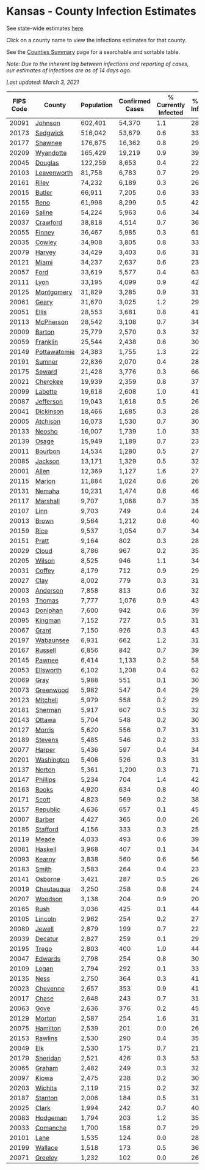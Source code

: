 # Kansas - County Infection Estimates

See state-wide estimates [here](/infections/us-ks).

Click on a county name to view the infections estimates for that county.

See the [Counties Summary](/infections/summary-counties) page for a searchable and sortable table.

*Note: Due to the inherent lag between infections and reporting of cases, our estimates of infections are as of 14 days ago.*

*Last updated: March 3, 2021*

|   FIPS Code |                       County |   Population |   Confirmed Cases |   % Currently Infected |   % Total Infected |
|-------------|------------------------------|--------------|-------------------|------------------------|--------------------|
|       20091 |           [Johnson](johnson) |      602,401 |            54,370 |                    1.1 |               28.6 |
|       20173 |         [Sedgwick](sedgwick) |      516,042 |            53,679 |                    0.6 |               33.0 |
|       20177 |           [Shawnee](shawnee) |      176,875 |            16,362 |                    0.8 |               29.3 |
|       20209 |       [Wyandotte](wyandotte) |      165,429 |            19,219 |                    0.9 |               39.1 |
|       20045 |           [Douglas](douglas) |      122,259 |             8,653 |                    0.4 |               22.4 |
|       20103 |   [Leavenworth](leavenworth) |       81,758 |             6,783 |                    0.7 |               29.0 |
|       20161 |               [Riley](riley) |       74,232 |             6,189 |                    0.3 |               26.8 |
|       20015 |             [Butler](butler) |       66,911 |             7,205 |                    0.6 |               33.7 |
|       20155 |                 [Reno](reno) |       61,998 |             8,299 |                    0.5 |               42.7 |
|       20169 |             [Saline](saline) |       54,224 |             5,963 |                    0.6 |               34.4 |
|       20037 |         [Crawford](crawford) |       38,818 |             4,514 |                    0.7 |               36.6 |
|       20055 |             [Finney](finney) |       36,467 |             5,985 |                    0.3 |               61.1 |
|       20035 |             [Cowley](cowley) |       34,908 |             3,805 |                    0.8 |               33.8 |
|       20079 |             [Harvey](harvey) |       34,429 |             3,403 |                    0.6 |               31.5 |
|       20121 |               [Miami](miami) |       34,237 |             2,637 |                    0.6 |               23.9 |
|       20057 |                 [Ford](ford) |       33,619 |             5,577 |                    0.4 |               63.9 |
|       20111 |                 [Lyon](lyon) |       33,195 |             4,099 |                    0.9 |               42.1 |
|       20125 |     [Montgomery](montgomery) |       31,829 |             3,285 |                    0.9 |               31.8 |
|       20061 |               [Geary](geary) |       31,670 |             3,025 |                    1.2 |               29.2 |
|       20051 |               [Ellis](ellis) |       28,553 |             3,681 |                    0.8 |               41.1 |
|       20113 |       [McPherson](mcpherson) |       28,542 |             3,108 |                    0.7 |               34.6 |
|       20009 |             [Barton](barton) |       25,779 |             2,570 |                    0.3 |               32.1 |
|       20059 |         [Franklin](franklin) |       25,544 |             2,438 |                    0.6 |               30.1 |
|       20149 | [Pottawatomie](pottawatomie) |       24,383 |             1,755 |                    1.3 |               22.2 |
|       20191 |             [Sumner](sumner) |       22,836 |             2,070 |                    0.4 |               28.1 |
|       20175 |             [Seward](seward) |       21,428 |             3,776 |                    0.3 |               66.8 |
|       20021 |         [Cherokee](cherokee) |       19,939 |             2,359 |                    0.8 |               37.1 |
|       20099 |           [Labette](labette) |       19,618 |             2,608 |                    1.0 |               41.6 |
|       20087 |       [Jefferson](jefferson) |       19,043 |             1,618 |                    0.5 |               26.7 |
|       20041 |       [Dickinson](dickinson) |       18,466 |             1,685 |                    0.3 |               28.5 |
|       20005 |         [Atchison](atchison) |       16,073 |             1,530 |                    0.7 |               30.3 |
|       20133 |             [Neosho](neosho) |       16,007 |             1,739 |                    1.0 |               33.9 |
|       20139 |               [Osage](osage) |       15,949 |             1,189 |                    0.7 |               23.3 |
|       20011 |           [Bourbon](bourbon) |       14,534 |             1,280 |                    0.5 |               27.6 |
|       20085 |           [Jackson](jackson) |       13,171 |             1,329 |                    0.5 |               32.7 |
|       20001 |               [Allen](allen) |       12,369 |             1,127 |                    1.6 |               27.5 |
|       20115 |             [Marion](marion) |       11,884 |             1,024 |                    0.6 |               26.9 |
|       20131 |             [Nemaha](nemaha) |       10,231 |             1,474 |                    0.6 |               46.4 |
|       20117 |         [Marshall](marshall) |        9,707 |             1,068 |                    0.7 |               35.0 |
|       20107 |                 [Linn](linn) |        9,703 |               749 |                    0.4 |               24.3 |
|       20013 |               [Brown](brown) |        9,564 |             1,212 |                    0.6 |               40.4 |
|       20159 |                 [Rice](rice) |        9,537 |             1,054 |                    0.7 |               34.6 |
|       20151 |               [Pratt](pratt) |        9,164 |               802 |                    0.3 |               28.2 |
|       20029 |               [Cloud](cloud) |        8,786 |               967 |                    0.2 |               35.6 |
|       20205 |             [Wilson](wilson) |        8,525 |               946 |                    1.1 |               34.1 |
|       20031 |             [Coffey](coffey) |        8,179 |               712 |                    0.9 |               29.2 |
|       20027 |                 [Clay](clay) |        8,002 |               779 |                    0.3 |               31.0 |
|       20003 |         [Anderson](anderson) |        7,858 |               813 |                    0.6 |               32.0 |
|       20193 |             [Thomas](thomas) |        7,777 |             1,076 |                    0.9 |               43.6 |
|       20043 |         [Doniphan](doniphan) |        7,600 |               942 |                    0.6 |               39.1 |
|       20095 |           [Kingman](kingman) |        7,152 |               727 |                    0.5 |               31.9 |
|       20067 |               [Grant](grant) |        7,150 |               926 |                    0.3 |               43.7 |
|       20197 |       [Wabaunsee](wabaunsee) |        6,931 |               662 |                    1.2 |               31.0 |
|       20167 |           [Russell](russell) |        6,856 |               842 |                    0.7 |               39.0 |
|       20145 |             [Pawnee](pawnee) |        6,414 |             1,133 |                    0.2 |               58.7 |
|       20053 |       [Ellsworth](ellsworth) |        6,102 |             1,208 |                    0.4 |               62.5 |
|       20069 |                 [Gray](gray) |        5,988 |               551 |                    0.1 |               30.8 |
|       20073 |       [Greenwood](greenwood) |        5,982 |               547 |                    0.4 |               29.0 |
|       20123 |         [Mitchell](mitchell) |        5,979 |               558 |                    0.2 |               29.7 |
|       20181 |           [Sherman](sherman) |        5,917 |               607 |                    0.5 |               32.7 |
|       20143 |             [Ottawa](ottawa) |        5,704 |               548 |                    0.2 |               30.3 |
|       20127 |             [Morris](morris) |        5,620 |               556 |                    0.7 |               31.0 |
|       20189 |           [Stevens](stevens) |        5,485 |               546 |                    0.2 |               33.0 |
|       20077 |             [Harper](harper) |        5,436 |               597 |                    0.4 |               34.4 |
|       20201 |     [Washington](washington) |        5,406 |               526 |                    0.3 |               31.1 |
|       20137 |             [Norton](norton) |        5,361 |             1,200 |                    0.3 |               71.9 |
|       20147 |         [Phillips](phillips) |        5,234 |               704 |                    1.4 |               42.9 |
|       20163 |               [Rooks](rooks) |        4,920 |               634 |                    0.8 |               40.9 |
|       20171 |               [Scott](scott) |        4,823 |               569 |                    0.2 |               38.2 |
|       20157 |         [Republic](republic) |        4,636 |               657 |                    0.1 |               45.6 |
|       20007 |             [Barber](barber) |        4,427 |               365 |                    0.0 |               26.2 |
|       20185 |         [Stafford](stafford) |        4,156 |               333 |                    0.3 |               25.8 |
|       20119 |               [Meade](meade) |        4,033 |               493 |                    0.6 |               39.9 |
|       20081 |           [Haskell](haskell) |        3,968 |               407 |                    0.1 |               34.2 |
|       20093 |             [Kearny](kearny) |        3,838 |               560 |                    0.6 |               56.3 |
|       20183 |               [Smith](smith) |        3,583 |               264 |                    0.4 |               23.5 |
|       20141 |           [Osborne](osborne) |        3,421 |               287 |                    0.5 |               26.0 |
|       20019 |     [Chautauqua](chautauqua) |        3,250 |               258 |                    0.8 |               24.8 |
|       20207 |           [Woodson](woodson) |        3,138 |               204 |                    0.9 |               20.6 |
|       20165 |                 [Rush](rush) |        3,036 |               425 |                    0.1 |               44.7 |
|       20105 |           [Lincoln](lincoln) |        2,962 |               254 |                    0.2 |               27.0 |
|       20089 |             [Jewell](jewell) |        2,879 |               199 |                    0.7 |               22.1 |
|       20039 |           [Decatur](decatur) |        2,827 |               259 |                    0.1 |               29.2 |
|       20195 |               [Trego](trego) |        2,803 |               400 |                    1.0 |               44.8 |
|       20047 |           [Edwards](edwards) |        2,798 |               254 |                    0.8 |               30.5 |
|       20109 |               [Logan](logan) |        2,794 |               292 |                    0.1 |               33.3 |
|       20135 |                 [Ness](ness) |        2,750 |               364 |                    0.3 |               41.9 |
|       20023 |         [Cheyenne](cheyenne) |        2,657 |               353 |                    0.9 |               41.6 |
|       20017 |               [Chase](chase) |        2,648 |               243 |                    0.7 |               31.9 |
|       20063 |                 [Gove](gove) |        2,636 |               376 |                    0.2 |               45.1 |
|       20129 |             [Morton](morton) |        2,587 |               254 |                    1.6 |               31.4 |
|       20075 |         [Hamilton](hamilton) |        2,539 |               201 |                    0.0 |               26.4 |
|       20153 |           [Rawlins](rawlins) |        2,530 |               290 |                    0.4 |               35.9 |
|       20049 |                   [Elk](elk) |        2,530 |               175 |                    0.7 |               21.0 |
|       20179 |         [Sheridan](sheridan) |        2,521 |               426 |                    0.3 |               53.6 |
|       20065 |             [Graham](graham) |        2,482 |               249 |                    0.3 |               32.4 |
|       20097 |               [Kiowa](kiowa) |        2,475 |               238 |                    0.2 |               30.1 |
|       20203 |           [Wichita](wichita) |        2,119 |               215 |                    0.2 |               32.3 |
|       20187 |           [Stanton](stanton) |        2,006 |               184 |                    0.5 |               31.2 |
|       20025 |               [Clark](clark) |        1,994 |               242 |                    0.7 |               40.5 |
|       20083 |         [Hodgeman](hodgeman) |        1,794 |               203 |                    1.2 |               35.5 |
|       20033 |         [Comanche](comanche) |        1,700 |               158 |                    0.7 |               29.6 |
|       20101 |                 [Lane](lane) |        1,535 |               124 |                    0.0 |               28.5 |
|       20199 |           [Wallace](wallace) |        1,518 |               173 |                    0.5 |               36.8 |
|       20071 |           [Greeley](greeley) |        1,232 |               102 |                    0.0 |               26.8 |